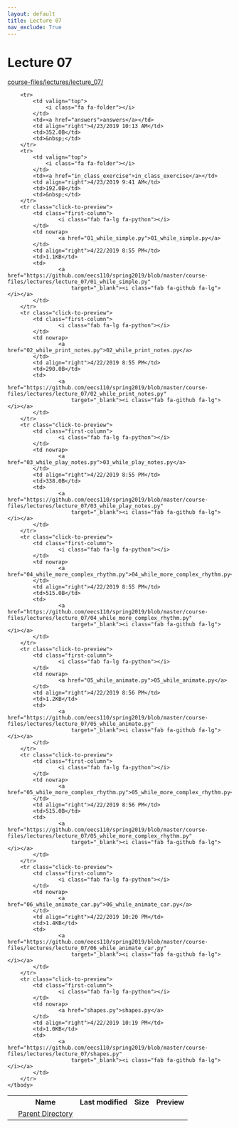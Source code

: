 ```yaml
---
layout: default
title: Lecture 07
nav_exclude: True
---
```


# Lecture 07

[course-files/lectures/lecture_07/](.)

<table class="tbl-files">
    <tbody>
        <tr>
            <th valign="top"></th>
            <th>Name</th>
            <th>Last modified</th>
            <th>Size</th>
            <th>Preview</th>
        </tr>
        <tr>
            <td valign="top">
                <i class="fa fa-folder-open"></i>
            </td>
            <td><a href="../">Parent Directory</a></td>
            <td>&nbsp;</td>
            <td>&nbsp;</td>
            <td>&nbsp;</td>
        </tr>

        <tr>
            <td valign="top">
                <i class="fa fa-folder"></i>
            </td>
            <td><a href="answers">answers</a></td>
            <td align="right">4/23/2019 10:13 AM</td>
            <td>352.0B</td>
            <td>&nbsp;</td>
        </tr>
        <tr>
            <td valign="top">
                <i class="fa fa-folder"></i>
            </td>
            <td><a href="in_class_exercise">in_class_exercise</a></td>
            <td align="right">4/23/2019 9:41 AM</td>
            <td>192.0B</td>
            <td>&nbsp;</td>
        </tr>
        <tr class="click-to-preview">
            <td class="first-column">
                    <i class="fab fa-lg fa-python"></i>
            </td>
            <td nowrap>
                    <a href="01_while_simple.py">01_while_simple.py</a>
            </td>
            <td align="right">4/22/2019 8:55 PM</td>
            <td>1.1KB</td>
            <td>
                    <a href="https://github.com/eecs110/spring2019/blob/master/course-files/lectures/lecture_07/01_while_simple.py"
                        target="_blank"><i class="fab fa-github fa-lg"></i></a>
            </td>
        </tr>
        <tr class="click-to-preview">
            <td class="first-column">
                    <i class="fab fa-lg fa-python"></i>
            </td>
            <td nowrap>
                    <a href="02_while_print_notes.py">02_while_print_notes.py</a>
            </td>
            <td align="right">4/22/2019 8:55 PM</td>
            <td>290.0B</td>
            <td>
                    <a href="https://github.com/eecs110/spring2019/blob/master/course-files/lectures/lecture_07/02_while_print_notes.py"
                        target="_blank"><i class="fab fa-github fa-lg"></i></a>
            </td>
        </tr>
        <tr class="click-to-preview">
            <td class="first-column">
                    <i class="fab fa-lg fa-python"></i>
            </td>
            <td nowrap>
                    <a href="03_while_play_notes.py">03_while_play_notes.py</a>
            </td>
            <td align="right">4/22/2019 8:55 PM</td>
            <td>338.0B</td>
            <td>
                    <a href="https://github.com/eecs110/spring2019/blob/master/course-files/lectures/lecture_07/03_while_play_notes.py"
                        target="_blank"><i class="fab fa-github fa-lg"></i></a>
            </td>
        </tr>
        <tr class="click-to-preview">
            <td class="first-column">
                    <i class="fab fa-lg fa-python"></i>
            </td>
            <td nowrap>
                    <a href="04_while_more_complex_rhythm.py">04_while_more_complex_rhythm.py</a>
            </td>
            <td align="right">4/22/2019 8:55 PM</td>
            <td>515.0B</td>
            <td>
                    <a href="https://github.com/eecs110/spring2019/blob/master/course-files/lectures/lecture_07/04_while_more_complex_rhythm.py"
                        target="_blank"><i class="fab fa-github fa-lg"></i></a>
            </td>
        </tr>
        <tr class="click-to-preview">
            <td class="first-column">
                    <i class="fab fa-lg fa-python"></i>
            </td>
            <td nowrap>
                    <a href="05_while_animate.py">05_while_animate.py</a>
            </td>
            <td align="right">4/22/2019 8:56 PM</td>
            <td>1.2KB</td>
            <td>
                    <a href="https://github.com/eecs110/spring2019/blob/master/course-files/lectures/lecture_07/05_while_animate.py"
                        target="_blank"><i class="fab fa-github fa-lg"></i></a>
            </td>
        </tr>
        <tr class="click-to-preview">
            <td class="first-column">
                    <i class="fab fa-lg fa-python"></i>
            </td>
            <td nowrap>
                    <a href="05_while_more_complex_rhythm.py">05_while_more_complex_rhythm.py</a>
            </td>
            <td align="right">4/22/2019 8:56 PM</td>
            <td>515.0B</td>
            <td>
                    <a href="https://github.com/eecs110/spring2019/blob/master/course-files/lectures/lecture_07/05_while_more_complex_rhythm.py"
                        target="_blank"><i class="fab fa-github fa-lg"></i></a>
            </td>
        </tr>
        <tr class="click-to-preview">
            <td class="first-column">
                    <i class="fab fa-lg fa-python"></i>
            </td>
            <td nowrap>
                    <a href="06_while_animate_car.py">06_while_animate_car.py</a>
            </td>
            <td align="right">4/22/2019 10:20 PM</td>
            <td>1.4KB</td>
            <td>
                    <a href="https://github.com/eecs110/spring2019/blob/master/course-files/lectures/lecture_07/06_while_animate_car.py"
                        target="_blank"><i class="fab fa-github fa-lg"></i></a>
            </td>
        </tr>
        <tr class="click-to-preview">
            <td class="first-column">
                    <i class="fab fa-lg fa-python"></i>
            </td>
            <td nowrap>
                    <a href="shapes.py">shapes.py</a>
            </td>
            <td align="right">4/22/2019 10:19 PM</td>
            <td>1.0KB</td>
            <td>
                    <a href="https://github.com/eecs110/spring2019/blob/master/course-files/lectures/lecture_07/shapes.py"
                        target="_blank"><i class="fab fa-github fa-lg"></i></a>
            </td>
        </tr>
    </tbody>
</table>

